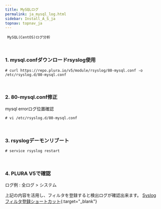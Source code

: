 ```yaml
---
title: MySQLログ
permalink: ja_mysql_log.html
sidebar: Install_A_S_ja
topnav: topnav_ja
---
```


     MySQL(CentOS)ログ分析

<br />

### 1. mysql.confダウンロードrsyslog使用

`# curl https://repo.plura.io/v5/module/rsyslog/80-mysql.conf -o /etc/rsyslog.d/80-mysql.conf`

<br />

### 2. 80-mysql.conf修正

mysql errorログ位置確認

`# vi /etc/rsyslog.d/80-mysql.conf`

<br />

### 3. rsyslogデーモンリブート

`# service rsyslog restart`

<br />

### 4. PLURA V5で確認

ログ例 : 全ログ > システム

<!-- [![image](/docs/images/Ins_G/Mysql(cent)log/1.png){: width="800" }](/docs/images/Ins_G/Mysql(cent)log/1.png){:target="_blank"} -->

上記の内容を活用し、フィルタを登録すると検出ログが確認出来ます。
[Syslogフィルタ登録ショートカット](https://qubitsec.github.io/ja_f_regi_syslog.html){:target="_blank"}